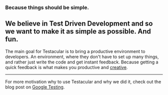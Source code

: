 ### **Because things should be simple.**

## We believe in Test Driven Development and so we want to make it as simple as possible. And fun.

The main goal for Testacular is to bring a productive environment to developers. An environment, where they don't have to set up many things, and rather just write the code and get instant feedback. Because getting a quick feedback is what makes you productive and [creative].

-----

For more motivation why to use Testacular and why we did it, check out the blog post on [Google Testing].

[Google Testing]: http://googletesting.blogspot.com/2012/11/testacular-spectacular-test-runner-for.html
[creative]: http://vimeo.com/36579366
